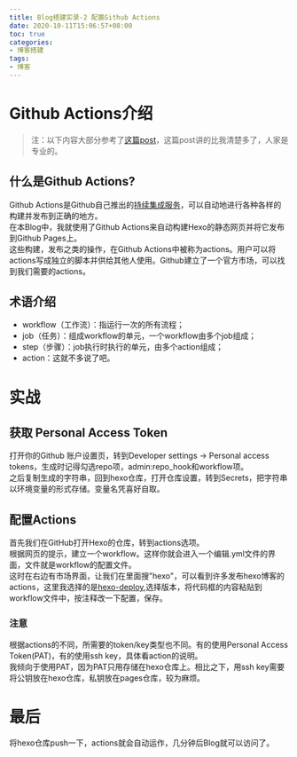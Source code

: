 ```yaml
---
title: Blog搭建实录-2 配置Github Actions
date: 2020-10-11T15:06:57+08:00
toc: true
categories:
- 博客搭建
tags: 
- 博客
---
```

# Github Actions介绍
> 注：以下内容大部分参考了[这篇post](http://www.ruanyifeng.com/blog/2019/09/getting-started-with-github-actions.html)，这篇post讲的比我清楚多了，人家是专业的。
## 什么是Github Actions?
Github Actions是Github自己推出的[持续集成服务](http://www.ruanyifeng.com/blog/2015/09/continuous-integration.html)，可以自动地进行各种各样的构建并发布到正确的地方。     
在本Blog中，我就使用了Github Actions来自动构建Hexo的静态网页并将它发布到Github Pages上。    
这些构建，发布之类的操作，在Github Actions中被称为actions。用户可以将actions写成独立的脚本并供给其他人使用。Github建立了一个官方市场，可以找到我们需要的actions。
## 术语介绍
+ workflow（工作流）：指运行一次的所有流程；
+ job（任务）：组成workflow的单元，一个workflow由多个job组成；
+ step（步骤）：job执行时执行的单元，由多个action组成；
+ action：这就不多说了吧。

# 实战
## 获取 Personal Access Token
打开你的Github 账户设置页，转到Developer settings -> Personal access tokens，生成时记得勾选repo项，admin:repo_hook和workflow项。    
之后复制生成的字符串，回到hexo仓库，打开仓库设置，转到Secrets，把字符串以环境变量的形式存储。变量名凭喜好自取。
## 配置Actions
首先我们在GitHub打开Hexo的仓库，转到actions选项。      
根据网页的提示，建立一个workflow。这样你就会进入一个编辑.yml文件的界面，文件就是workflow的配置文件。    
这时在右边有市场界面，让我们在里面搜"hexo"，可以看到许多发布hexo博客的actions，这里我选择的是[hexo-deploy](https://github.com/Solybum/hexo-deploy),选择版本，将代码框的内容粘贴到workflow文件中，按注释改一下配置，保存。
### 注意
根据actions的不同，所需要的token/key类型也不同。有的使用Personal Access Token(PAT)，有的使用ssh key，具体看action的说明。    
我倾向于使用PAT，因为PAT只用存储在hexo仓库上。相比之下，用ssh key需要将公钥放在hexo仓库，私钥放在pages仓库，较为麻烦。
# 最后
将hexo仓库push一下，actions就会自动运作，几分钟后Blog就可以访问了。